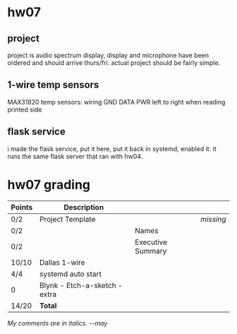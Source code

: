# hw07
## project
 project is audio spectrum display, display and microphone have been ordered and should arrive thurs/fri. actual project should be fairly simple. 
## 1-wire temp sensors
 MAX31820 temp sensors: wiring GND DATA PWR left to right when reading printed side
 
## flask service
 i made the flask service, put it here, put it back in systemd, enabled it. it runs the same flask server that ran with hw04. 

 # hw07 grading

| Points      | Description | | |
| ----------- | ----------- |-|-|
|  0/2  | Project Template | | *missing*
|  0/2  | | Names | 
|  0/2  | | Executive Summary | 
| 10/10 | Dallas 1-wire
|  4/4  | systemd auto start |
|  0    | Blynk - Etch-a-sketch - extra
| 14/20 | **Total**

*My comments are in italics. --may*
